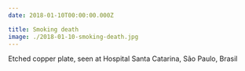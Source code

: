 ```yaml
---
date: 2018-01-10T00:00:00.000Z

title: Smoking death
image: ./2018-01-10-smoking-death.jpg
---
```


Etched copper plate, seen at Hospital Santa Catarina, São Paulo, Brasil
